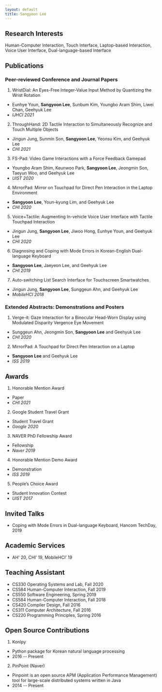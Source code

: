 ```yaml
---
layout: default
title: Sangyoon Lee
---
```


## Research Interests

Human-Computer Interaction, Touch Interface, Laptop-based Interaction, Voice User Interface, Dual-language-based Interface 


## Publications

### Peer-reviewed Conference and Journal Papers

1. WristDial: An Eyes-Free Integer-Value Input Method by Quantizing the Wrist Rotation
  - Eunhye Youn, **Sangyoon Lee**, Sunbum Kim, Youngbo Aram Shim, Liwei Chan, Geehyuk Lee
  - *IJHCI 2021*
  
2. ThroughHand: 2D Tactile Interaction to Simultaneously Recognize and Touch Multiple Objects
  - Jingun Jung, Sunmin Son, **Sangyoon Lee**, Yeonsu Kim, and Geehyuk Lee
  - *CHI 2021*

3. FS-Pad: Video Game Interactions with a Force Feedback Gamepad
  - Youngbo Aram Shim, Keunwoo Park, **Sangyoon Lee**, Jeongmin Son, Taeyun Woo, and Geehyuk Lee
  - *UIST 2020*

4. MirrorPad: Mirror on Touchpad for Direct Pen Interaction in the Laptop Environment
  - **Sangyoon Lee**, Youn-kyung Lim, and Geehyuk Lee
  - *CHI 2020*

5. Voice+Tactile: Augmenting In-vehicle Voice User Interface with Tactile Touchpad Interaction
  - Jingun Jung, **Sangyoon Lee**, Jiwoo Hong, Eunhye Youn, and Geehyuk Lee
  - *CHI 2020*

6. Diagnosing and Coping with Mode Errors in Korean-English Dual-language Keyboard
  - **Sangyoon Lee**, Jaeyeon Lee, and Geehyuk Lee
  - *CHI 2019*

7. Auto-switching List Search Interface for Touchscreen Smartwatches
  - Jingun Jung, **Sangyoon Lee**, Sunggeun Ahn, and Geehyuk Lee
  - *MobileHCI 2018*


### Extended Abstracts: Demonstrations and Posters

1. Verge-it: Gaze Interaction for a Binocular Head-Worn Display using Modulated Disparity Vergence Eye Movement
  - Sunggeun Ahn, Jeongmin Son, **Sangyoon Lee** and Geehyuk Lee
  - *CHI 2020*

2. MirrorPad: A Touchpad for Direct Pen Interaction on a Laptop
  - **Sangyoon Lee** and Geehyuk Lee
  - *ISS 2019*


## Awards

1. Honorable Mention Award
  - Paper
  - *CHI 2021*

2. Google Student Travel Grant
  - Student Travel Grant
  - *Google 2020*

3. NAVER PhD Fellowship Award
  - Fellowship
  - *Naver 2019*

4. Honorable Mention Demo Award
  - Demonstration
  - *ISS 2019*

5. People’s Choice Award
  - Student Innovation Contest
  - *UIST 2017*


## Invited Talks

- Coping with Mode Errors in Dual-language Keyboard, Hancom TechDay, 2019


## Academic Services

- AH' 20, CHI’ 19, MobileHCI’ 19


## Teaching Assistant

- CS330 Operating Systems and Lab, Fall 2020
- CS584 Human-Computer Interaction, Fall 2019
- CS550 Software Engineering, Spring 2019
- CS584 Human-Computer Interaction, Fall 2018
- CS420 Compiler Design, Fall 2016
- CS311 Computer Architecture, Fall 2016
- CS220 Programming Principles, Spring 2016


## Open Source Contributions

1. Konlpy
  - Python package for Korean natural language processing
  - 2016 -- Present
2. PinPoint (Naver)
  - Pinpoint is an open source APM (Application Performance Management) tool for large-scale distributed systems written in Java
  - 2014 -- Present
